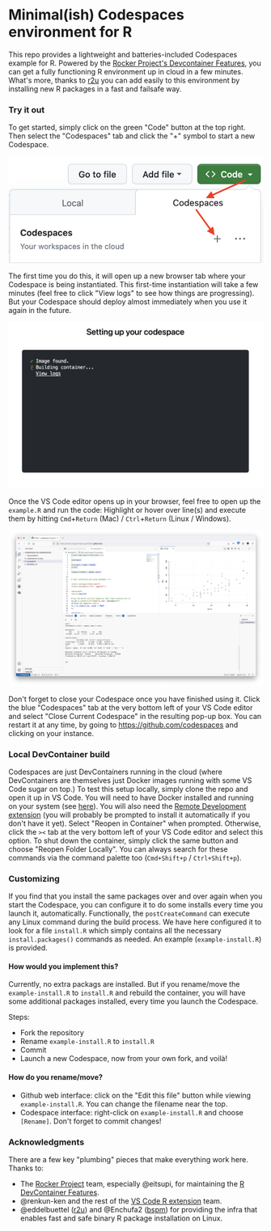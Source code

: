 # Minimal(ish) Codespaces environment for R

This repo provides a lightweight and batteries-included Codespaces example for
R. Powered by the
[Rocker Project's Devcontainer Features](https://rocker-project.org/images/devcontainer/features.html),
you can get a fully functioning R environment up in cloud in a few minutes.
What's more, thanks to [r2u](https://eddelbuettel.github.io/r2u/) you can add
easily to this environment by installing new R packages in a fast and failsafe
way. 

### Try it out

To get started, simply click on the green "Code" button at the top right. Then
select the "Codespaces" tab and click the "+" symbol to start a new Codespace.

![](codespaces.png)

The first time you do this, it will open up a new browser tab where your Codespace
is being instantiated. This first-time instantiation will take a few minutes
(feel free to click "View logs" to see how things are progressing). But your
Codespace should deploy almost immediately when you use it again in the future.

![](instantiate.png)

Once the VS Code editor opens up in your browser, feel free to open up the
`example.R` and run the code: Highlight or hover over line(s) and execute them
by hitting  `Cmd`+`Return` (Mac) / `Ctrl`+`Return` (Linux / Windows).

![](vscodespace.png)

Don't forget to close your Codespace once you have finished using it. Click the blue
"Codespaces" tab at the very bottom left of your VS Code editor and select "Close
Current Codespace" in the resulting pop-up box. You can restart it at any time, by
going to https://github.com/codespaces and clicking on your instance.


### Local DevContainer build

Codespaces are just DevContainers running in the cloud (where DevContainers are
themselves just Docker images running with some VS Code sugar on top.) To test
this setup locally, simply clone the repo and open it up in VS Code. You will
need to have Docker installed and running on your system (see
[here](https://docs.docker.com/engine/install/)). You will also need the
[Remote Development extension](https://marketplace.visualstudio.com/items?itemName=ms-vscode-remote.vscode-remote-extensionpack)
(you will probably be prompted to install it automatically if you don't have it
yet). Select "Reopen in Container" when prompted. Otherwise, click the `><` tab
at the very bottom left of your VS Code editor and select this option. To shut
down the container, simply click the same button and choose "Reopen Folder
Locally". You can always search for these commands via the command palette too
(`Cmd+Shift+p` / `Ctrl+Shift+p`).

### Customizing

If you find that you install the same packages over and over again when you start the Codespace, you can configure it to do some installs every time you launch it, automatically. Functionally, the `postCreateCommand` can execute any Linux command during the build process. We have here configured it to look for a file `install.R` which simply contains all the necessary `install.packages()` commands as needed. An example (`example-install.R`) is provided. 

#### How would you implement this?

Currently, no extra packags are installed. But if you rename/move the `example-install.R` to `install.R` and rebuild the container, you will have some additional packages installed, every time you launch the Codespace.

Steps:

- Fork the repository
- Rename `example-install.R` to `install.R`
- Commit
- Launch a new Codespace, now from your own fork, and voilà!

#### How do you rename/move?

- Github web interface: click on the "Edit this file" button while viewing `example-install.R`. You can change the filename near the top.
- Codespace interface: right-click on `example-install.R` and choose `[Rename]`. Don't forget to commit changes!

### Acknowledgments

There are a few key "plumbing" pieces that make everything work here. Thanks to:

- The [Rocker Project](https://rocker-project.org/) team, especially @eitsupi, for maintaining the [R DevContainer Features](https://rocker-project.org/images/devcontainer/features.html).
- @renkun-ken and the rest of the [VS Code R extension](https://code.visualstudio.com/docs/languages/r) team.
- @eddelbuettel ([r2u](https://eddelbuettel.github.io/r2u/)) and @Enchufa2 ([bspm](https://enchufa2.github.io/bspm/)) for providing the infra that enables fast and safe binary R package installation on Linux.